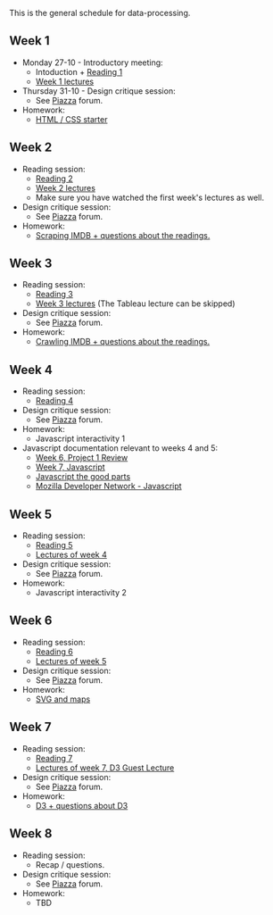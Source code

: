This is the general schedule for data-processing. 

## Week 1

* Monday 27-10 - Introductory meeting:
    * Intoduction + [Reading 1](/readings/reading-1)
    * [Week 1 lectures](/lectures/week-1)
* Thursday 31-10 - Design critique session:
    * See [Piazza] forum.
* Homework:
    * [HTML / CSS starter](/homework/week-1-html-and-css)

## Week 2

* Reading session:
    * [Reading 2](/readings/reading-2)
    * [Week 2 lectures](/lectures/week-2)
    * Make sure you have watched the first week's lectures as well.
* Design critique session:
    * See [Piazza] forum.
* Homework:
    * [Scraping IMDB + questions about the readings.](/homework/week-2-scraping)

## Week 3

* Reading session:
    * [Reading 3](/readings/reading-3)
    * [Week 3 lectures](/lectures/week-3)  (The Tableau lecture can be skipped)
* Design critique session:
    * See [Piazza] forum.
* Homework: 
    * [Crawling IMDB + questions about the readings.](/homework/week-3-crawling)

## Week 4
* Reading session:
    * [Reading 4](/readings/reading-4)
* Design critique session:
    * See [Piazza] forum.
* Homework:
    * Javascript interactivity 1
* Javascript documentation relevant to weeks 4 and 5:
    * [Week 6, Project 1 Review](http://data.mprog.nl/lectures/week-6#project-1-review)
    * [Week 7, Javascript](http://data.mprog.nl/lectures/week-7#javascript)
    * [Javascript the good parts](http://www.livestream.com/etsy/video?clipId=pla_1463e546-47ed-4a93-b59a-bd52b236e8b8)
    * [Mozilla Developer Network - Javascript](https://developer.mozilla.org/nl/docs/Web/JavaScript)

## Week 5

* Reading session:
    * [Reading 5](/readings/reading-5)
    * [Lectures of week 4](http://data.mprog.nl/lectures/week-4)
* Design critique session:
    * See [Piazza] forum.
* Homework:
    * Javascript interactivity 2

## Week 6
* Reading session:
    * [Reading 6](/readings/reading-6)
    * [Lectures of week 5](http://data.mprog.nl/lectures/week-5)
* Design critique session:
    * See [Piazza] forum.
* Homework:
    * [SVG and maps](/homework/week-6-svg-and-maps)

## Week 7
* Reading session:
    * [Reading 7](/readings/reading-7)
    * [Lectures of week 7, D3 Guest Lecture](http://data.mprog.nl/lectures/week-7#d3-guest-lecture)
* Design critique session:
    * See [Piazza] forum.
* Homework:
    * [D3 + questions about D3](/homework/week-7-svg-and-d3)

## Week 8
* Reading session:
    * Recap / questions.
* Design critique session:
    * See [Piazza] forum.
* Homework:
    * TBD

[Piazza]: http://piazza.com

